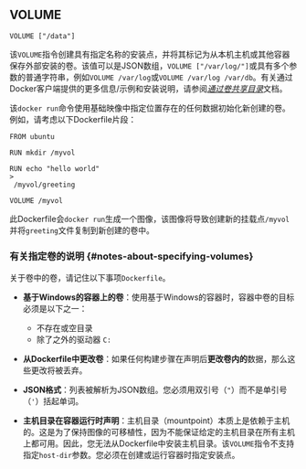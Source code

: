 ## VOLUME

```
VOLUME ["/data"]
```

该`VOLUME`指令创建具有指定名称的安装点，并将其标记为从本机主机或其他容器保存外部安装的卷。该值可以是JSON数组，`VOLUME ["/var/log/"]`或具有多个参数的普通字符串，例如`VOLUME /var/log`或`VOLUME /var/log /var/db`。有关通过Docker客户端提供的更多信息/示例和安装说明，请参阅[_通过卷共享目录_](https://docs.docker.com/engine/tutorials/dockervolumes/#/mount-a-host-directory-as-a-data-volume)文档。

该`docker run`命令使用基础映像中指定位置存在的任何数据初始化新创建的卷。例如，请考虑以下Dockerfile片段：

```
FROM ubuntu

RUN mkdir /myvol

RUN echo "hello world" 
>
 /myvol/greeting

VOLUME /myvol
```

此Dockerfile会`docker run`生成一个图像，该图像将导致创建新的挂载点`/myvol`并将`greeting`文件复制到新创建的卷中。

### 有关指定卷的说明 {#notes-about-specifying-volumes}

关于卷中的卷，请记住以下事项`Dockerfile`。

* **基于Windows的容器上的卷**：使用基于Windows的容器时，容器中卷的目标必须是以下之一：

  * 不存在或空目录
  * 除了之外的驱动器
    `C:`

* **从Dockerfile中更改卷**：如果任何构建步骤在声明后**更改卷内的**数据，那么这些更改将被丢弃。

* **JSON格式**：列表被解析为JSON数组。您必须用双引号（`"`）而不是单引号（`'`）括起单词。

* **主机目录在容器运行时声明**：主机目录（mountpoint）本质上是依赖于主机的。这是为了保持图像的可移植性，因为不能保证给定的主机目录在所有主机上都可用。因此，您无法从Dockerfile中安装主机目录。该`VOLUME`指令不支持指定`host-dir`参数。您必须在创建或运行容器时指定安装点。



